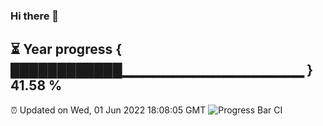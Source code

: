 ### Hi there 👋
⏳ Year progress { ████████████▁▁▁▁▁▁▁▁▁▁▁▁▁▁▁▁▁▁ } 41.58 %
---
⏰ Updated on Wed, 01 Jun 2022 18:08:05 GMT
![Progress Bar CI](https://github.com/Moyi321/Moyi321/workflows/Progress%20Bar%20CI/badge.svg)

